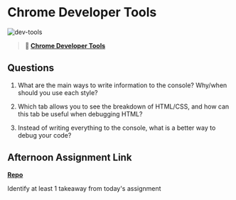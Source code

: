 # Chrome Developer Tools

![dev-tools](https://bcw.blob.core.windows.net/public/img/lesson-images/4571780153354770)

> **📖 [Chrome Developer Tools](https://codeworksacademy.com/fs-student-guide/resources/wk2/03-Chrome-Dev-Tools)**

## Questions

1. What are the main ways to write information to the console? Why/when should you use each style?

2. Which tab allows you to see the breakdown of HTML/CSS, and how can this tab be useful when debugging HTML?

3. Instead of writing everything to the console, what is a better way to debug your code?

## Afternoon Assignment Link

**[Repo](https://github.com/doctorgrant99/<ASSIGNMENT_REPO>)**

Identify at least 1 takeaway from today's assignment
